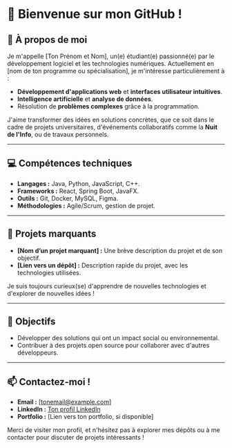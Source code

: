 # 👋 Bienvenue sur mon GitHub !

## 🌟 À propos de moi
Je m'appelle [Ton Prénom et Nom], un(e) étudiant(e) passionné(e) par le développement logiciel et les technologies numériques. Actuellement en [nom de ton programme ou spécialisation], je m'intéresse particulièrement à :

- **Développement d'applications web** et **interfaces utilisateur intuitives**.  
- **Intelligence artificielle** et **analyse de données**.  
- Résolution de **problèmes complexes** grâce à la programmation.

J'aime transformer des idées en solutions concrètes, que ce soit dans le cadre de projets universitaires, d'événements collaboratifs comme la **Nuit de l'Info**, ou de travaux personnels.

---

## 💻 Compétences techniques
- **Langages :** Java, Python, JavaScript, C++.  
- **Frameworks :** React, Spring Boot, JavaFX.  
- **Outils :** Git, Docker, MySQL, Figma.  
- **Méthodologies :** Agile/Scrum, gestion de projet.  

---

## 🚀 Projets marquants
- **[Nom d’un projet marquant] :** Une brève description du projet et de son objectif.  
- **[Lien vers un dépôt] :** Description rapide du projet, avec les technologies utilisées.  

Je suis toujours curieux(se) d'apprendre de nouvelles technologies et d'explorer de nouvelles idées !

---

## 🎯 Objectifs
- Développer des solutions qui ont un impact social ou environnemental.  
- Contribuer à des projets open source pour collaborer avec d'autres développeurs.

---

## 📫 Contactez-moi !
- **Email :** [tonemail@example.com]  
- **LinkedIn :** [Ton profil LinkedIn](https://www.linkedin.com/)  
- **Portfolio :** [Lien vers ton portfolio, si disponible]

Merci de visiter mon profil, et n'hésitez pas à explorer mes dépôts ou à me contacter pour discuter de projets intéressants !
